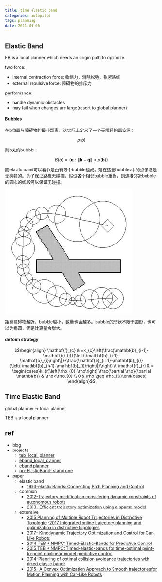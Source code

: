 ```yaml
---
title: time elastic band 
categories: autopilot
tags: planning
date: 2021-09-06
---
```


## Elastic Band

EB is a local planner which needs an origin path to optimize.

two force:

- internal contraction force: 收缩力，消除松弛，张紧路线
- external repulsive force: 障碍物的排斥力

performance:

- handle dynamic obstacles
- may fail when changes are large(resort to global planner)

#### Bubbles

在b位置与障碍物的最小距离，这实际上定义了一个无障碍的圆空间：

$$\rho(b)$$

则b处的bubble：

$$B(b)=\{\mathbf{q}:\|\mathbf{b}-\mathbf{q}\|<\rho(\mathbf{b})\}$$

而elastic band可以看作是由有限个bubble组成。落在这些bubbles中的点保证是无碰撞的。为了保证路径无碰撞，假设各个相邻bubble重叠，则连接邻近bubble的圆心的线段可以保证无碰撞。

![](imgs/teb_bubbles.jpg)

距离障碍物越近，bubble越小，数量也会越多。bubble的形状不限于圆形，也可以为椭圆，但是计算量会增大。

#### deform strategy

$$\begin{align}
\mathbf{f}_{c} & =k_{c}\left(\frac{\mathbf{b}_{i-1}-\mathbf{b}_{i}}{\left\|\mathbf{b}_{i-1}-\mathbf{b}_{i}\right\|}+\frac{\mathbf{b}_{i+1}-\mathbf{b}_{i}}{\left\|\mathbf{b}_{i+1}-\mathbf{b}_{i}\right\|}\right)  \\
\mathbf{f}_{r} & = \begin{cases}k_{r}\left(\rho_{0}-\rho\right) \frac{\partial \rho}{\partial \mathbf{b}} & \rho<\rho_{0} \\ 0 & \rho \geq \rho_{0}\end{cases}
\end{align}$$



## Time Elastic Band

global planner -> local planner

TEB is a local planner



## ref

- blog
- projects
    - [teb_local_planner](https://github.com/rst-tu-dortmund/teb_local_planner)
    - [eband_local_planner](https://github.com/utexas-bwi/eband_local_planner)
    - [eband planner](https://github.com/bhaskara/eband_planner)
    - [pp-ElasticBand- standlone](https://github.com/youmnam/pp-ElasticBand)
- paper
    - elastic band
        - [1993-elastic Bands: Connecting Path Planning and Control]()
    - common
        - [2012-Trajectory modification considering dynamic constraints of autonomous robots]()
        - [2013-  Efficient trajectory optimization using a sparse model]()
    - extensive
        - [2015 Planning of Multiple Robot Trajectories in Distinctive Topologie]()
        -[2017 Integrated online trajectory planning and optimization in distinctive topologies]()
        - [2017- Kinodynamic Trajectory Optimization and Control for Car-Like Robots]()
        - [2014 TEB + NMPC: Timed-Elastic-Bands for Predictive Control]()
        - [2015 TEB + NMPC: Timed-elastic-bands for time-optimal point-to-point nonlinear model predictive control]()
        - [2014-Planning of optimal collision avoidance trajectories with timed elastic bands]()
        - [2015- A Convex Optimization Approach to Smooth  trajectoriesfor Motion Planning with Car-Like Robots ]()